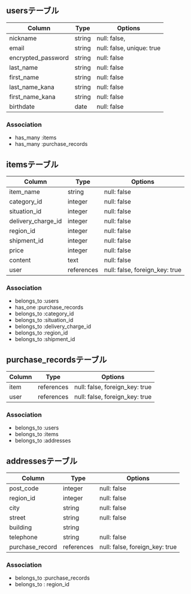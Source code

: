 ## usersテーブル

| Column              | Type       | Options                        |
| ------              | ---------- | ------------------------------ |
| nickname            | string     | null: false,                   |
| email               | string     | null: false, unique: true      |
| encrypted_password  | string     | null: false                    |
| last_name           | string     | null: false                    |
| first_name          | string     | null: false                    |
| last_name_kana      | string     | null: false                    |
| first_name_kana     | string     | null: false                    |
| birthdate           | date       | null: false                    |

### Association
- has_many :items
- has_many :purchase_records

## itemsテーブル

| Column              | Type       | Options                        |
| ------              | ---------- | ------------------------------ |
| item_name           | string     | null: false                    |
| category_id         | integer    | null: false                    |
| situation_id        | integer    | null: false                    |
| delivery_charge_id  | integer    | null: false                    |
| region_id           | integer    | null: false                    |
| shipment_id         | integer    | null: false                    |
| price               | integer    | null: false                    |
| content             | text       | null: false                    |
| user                | references | null: false, foreign_key: true |

### Association
- belongs_to :users
- has_one :purchase_records
- belongs_to :category_id
- belongs_to :situation_id
- belongs_to :delivery_charge_id
- belongs_to :region_id
- belongs_to :shipment_id


## purchase_recordsテーブル

| Column              | Type       | Options                        |
| ------              | ---------- | ------------------------------ |
| item                | references | null: false, foreign_key: true |
| user                | references | null: false, foreign_key: true |

### Association
- belongs_to :users
- belongs_to :items
- belongs_to :addresses

## addressesテーブル
| Column              | Type       | Options                        |
| ------              | ---------- | ------------------------------ |
| post_code           | integer    | null: false                    |
| region_id           | integer    | null: false                    |
| city                | string     | null: false                    |
| street              | string     | null: false                    |
| building            | string     |                                |
| telephone           | string     | null: false                    |
| purchase_record     | references | null: false, foreign_key: true |

### Association
- belongs_to :purchase_records
- belongs_to : region_id
